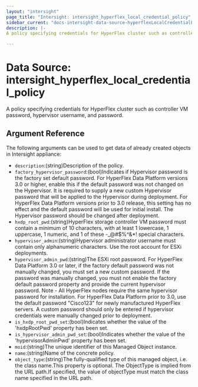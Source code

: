 ```yaml
---
layout: "intersight"
page_title: "Intersight: intersight_hyperflex_local_credential_policy"
sidebar_current: "docs-intersight-data-source-hyperflexLocalCredentialPolicy"
description: |-
A policy specifying credentials for HyperFlex cluster such as controller VM password, hypervisor username, and password.

---
```


# Data Source: intersight_hyperflex_local_credential_policy
A policy specifying credentials for HyperFlex cluster such as controller VM password, hypervisor username, and password.

## Argument Reference
The following arguments can be used to get data of already created objects in Intersight appliance:
* `description`:(string)Description of the policy.
* `factory_hypervisor_password`:(bool)Indicates if Hypervisor password is the factory set default password. For HyperFlex Data Platform versions 3.0 or higher, enable this if the default password was not changed on the Hypervisor. It is required to supply a new custom Hypervisor password that will be applied to the Hypervisor during deployment. For HyperFlex Data Platform versions prior to 3.0 release, this setting has no effect and the default password will be used for initial install. The Hypervisor password should be changed after deployment.
* `hxdp_root_pwd`:(string)HyperFlex storage controller VM password must contain a minimum of 10 characters, with at least 1 lowercase, 1 uppercase, 1 numeric, and 1 of these -_@#$%^&*! special characters.
* `hypervisor_admin`:(string)Hypervisor administrator username must contain only alphanumeric characters. Use the root account for ESXi deployments.
* `hypervisor_admin_pwd`:(string)The ESXi root password. For HyperFlex Data Platform 3.0 or later, if the factory default password was not manually changed, you must set a new custom password. If the password was manually changed, you must not enable the factory default password property and provide the current hypervisor password. Note - All HyperFlex nodes require the same hypervisor password for installation. For HyperFlex Data Platform prior to 3.0, use the default password \"Cisco123\" for newly manufactured HyperFlex servers. A custom password should only be entered if hypervisor credentials were manually changed prior to deployment.
* `is_hxdp_root_pwd_set`:(bool)Indicates whether the value of the 'hxdpRootPwd' property has been set.
* `is_hypervisor_admin_pwd_set`:(bool)Indicates whether the value of the 'hypervisorAdminPwd' property has been set.
* `moid`:(string)The unique identifier of this Managed Object instance.
* `name`:(string)Name of the concrete policy.
* `object_type`:(string)The fully-qualified type of this managed object, i.e. the class name.This property is optional. The ObjectType is implied from the URL path.If specified, the value of objectType must match the class name specified in the URL path.
